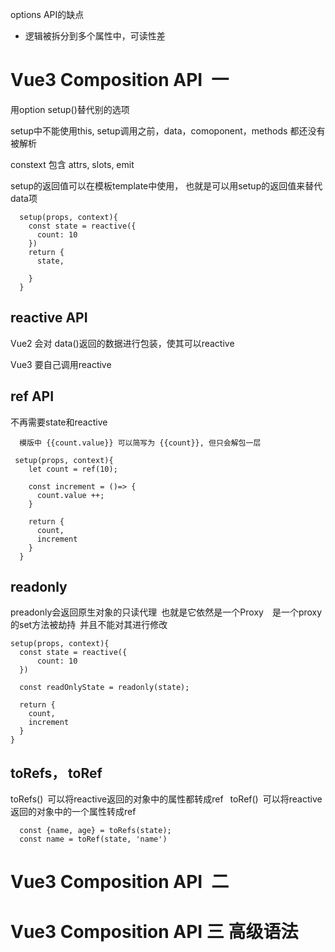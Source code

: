 options API的缺点
- 逻辑被拆分到多个属性中，可读性差


# Vue3 Composition API 一 
用option setup()替代别的选项

setup中不能使用this, setup调用之前，data，comoponent，methods 都还没有被解析

constext 包含 attrs, slots, emit


setup的返回值可以在模板template中使用， 也就是可以用setup的返回值来替代data项 

```
  setup(props, context){
    const state = reactive({
      count: 10
    })
    return {
      state,

    }
  }
```

## reactive API
Vue2 会对 data()返回的数据进行包装，使其可以reactive

Vue3 要自己调用reactive

## ref API
不再需要state和reactive
```
  模版中 {{count.value}} 可以简写为 {{count}}, 但只会解包一层

 setup(props, context){
    let count = ref(10);

    const increment = ()=> {
      count.value ++;    
    }

    return {
      count,
      increment
    }
  }
```

## readonly
preadonly会返回原生对象的只读代理 也就是它依然是一个Proxy  是一个proxy的set方法被劫持 并且不能对其进行修改

```
setup(props, context){
  const state = reactive({
      count: 10
  })

  const readOnlyState = readonly(state);
  
  return {
    count,
    increment
  }
}
```
## toRefs， toRef
toRefs() 可以将reactive返回的对象中的属性都转成ref 
toRef() 可以将reactive返回的对象中的一个属性转成ref 

```
  const {name, age} = toRefs(state);
  const name = toRef(state, 'name')
```


# Vue3 Composition API 二 


# Vue3 Composition API 三 高级语法

